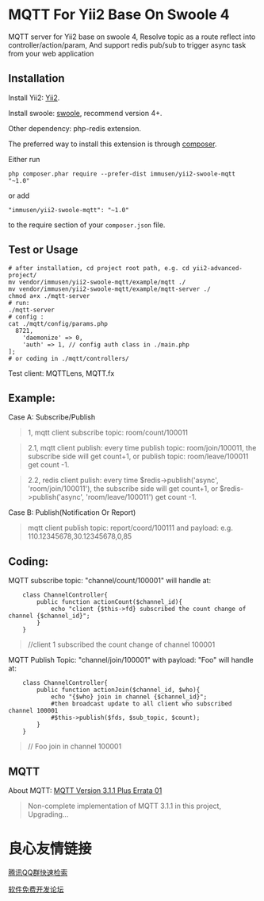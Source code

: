 MQTT For Yii2 Base On Swoole 4
==============================
MQTT server for Yii2 base on swoole 4,  Resolve topic as a route reflect into controller/action/param, And support redis pub/sub to trigger async task from your web application

Installation
------------
Install Yii2: [Yii2](https://www.yiiframework.com).

Install swoole: [swoole](https://www.swoole.com), recommend version 4+.

Other dependency: php-redis extension.

The preferred way to install this extension is through [composer](http://getcomposer.org/download/).

Either run

```
php composer.phar require --prefer-dist immusen/yii2-swoole-mqtt "~1.0"
```

or add

```
"immusen/yii2-swoole-mqtt": "~1.0"
```

to the require section of your `composer.json` file.


Test or Usage
-------------

```
# after installation, cd project root path, e.g. cd yii2-advanced-project/
mv vendor/immusen/yii2-swoole-mqtt/example/mqtt ./
mv vendor/immusen/yii2-swoole-mqtt/example/mqtt-server ./
chmod a+x ./mqtt-server
# run:
./mqtt-server
# config :
cat ./mqtt/config/params.php
  8721,
    'daemonize' => 0,
    'auth' => 1, // config auth class in ./main.php
];
# or coding in ./mqtt/controllers/
```

Test client: MQTTLens, MQTT.fx

Example:
--------
Case A: Subscribe/Publish

> 1, mqtt client subscribe topic: room/count/100011

> 2.1, mqtt client publish: every time publish topic: room/join/100011, the subscribe side will get count+1, or publish topic: room/leave/100011 get count -1.

> 2.2, redis client pulish: every time $redis->publish('async', 'room/join/100011'), the subscribe side will get count+1, or $redis->publish('async', 'room/leave/100011') get count -1.

Case B: Publish(Notification Or Report)

> mqtt client publish topic: report/coord/100111 and payload: e.g. 110.12345678,30.12345678,0,85

Coding:
------
MQTT subscribe topic:  "channel/count/100001" will handle at:
``` 
    class ChannelController{
        public function actionCount($channel_id){
            echo "client {$this->fd} subscribed the count change of channel {$channel_id}";
        }
    }
```
> //client 1 subscribed the count change of channel 100001


MQTT Publish Topic:  "channel/join/100001"  with payload: "Foo"  will handle at:
```  
    class ChannelController{
        public function actionJoin($channel_id, $who){
            echo "{$who} join in channel {$channel_id}";
            #then broadcast update to all client who subscribed channel 100001
            #$this->publish($fds, $sub_topic, $count);
        }
    }
```
> // Foo join in channel 100001

MQTT
----

About MQTT: [MQTT Version 3.1.1 Plus Errata 01](http://docs.oasis-open.org/mqtt/mqtt/v3.1.1/mqtt-v3.1.1.html)

> Non-complete implementation of MQTT 3.1.1 in this project, Upgrading...


 # 良心友情链接

[腾讯QQ群快速检索](http://u.720life.cn/s/8cf73f7c)

[软件免费开发论坛](http://u.720life.cn/s/bbb01dc0)